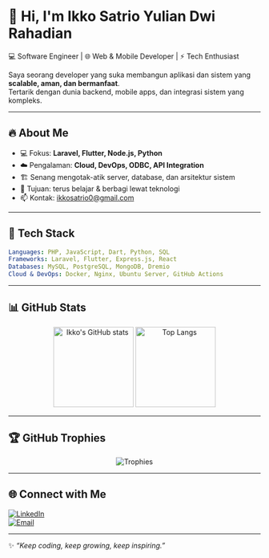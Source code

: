 # 👋 Hi, I'm Ikko Satrio Yulian Dwi Rahadian  

💻 Software Engineer | 🌐 Web & Mobile Developer | ⚡ Tech Enthusiast  

Saya seorang developer yang suka membangun aplikasi dan sistem yang **scalable, aman, dan bermanfaat**.  
Tertarik dengan dunia backend, mobile apps, dan integrasi sistem yang kompleks.  

---

## 🔥 About Me
- 💻 Fokus: **Laravel, Flutter, Node.js, Python**
- ☁️ Pengalaman: **Cloud, DevOps, ODBC, API Integration**
- 🏗️ Senang mengotak-atik server, database, dan arsitektur sistem
- 🎯 Tujuan: terus belajar & berbagi lewat teknologi
- 📫 Kontak: [ikkosatrio0@gmail.com](mailto:ikkosatrio0@gmail.com)

---

## 🚀 Tech Stack
```yaml
Languages: PHP, JavaScript, Dart, Python, SQL
Frameworks: Laravel, Flutter, Express.js, React
Databases: MySQL, PostgreSQL, MongoDB, Dremio
Cloud & DevOps: Docker, Nginx, Ubuntu Server, GitHub Actions
```

---

## 📊 GitHub Stats  

<p align="center">
  <img src="https://github-readme-stats.vercel.app/api?username=ikkosatrio&show_icons=true&theme=tokyonight" alt="Ikko's GitHub stats" height="160"/>
  <img src="https://github-readme-stats.vercel.app/api/top-langs/?username=ikkosatrio&layout=compact&theme=tokyonight" alt="Top Langs" height="160"/>
</p>

---

## 🏆 GitHub Trophies
<p align="center">
  <img src="https://github-profile-trophy.vercel.app/?username=ikkosatrio&theme=onedark&row=1&column=6" alt="Trophies"/>
</p>

---

## 🌐 Connect with Me
[![LinkedIn](https://img.shields.io/badge/-LinkedIn-blue?style=flat&logo=linkedin)](https://linkedin.com)  
[![Email](https://img.shields.io/badge/-Email-red?style=flat&logo=gmail&logoColor=white)](mailto:ikkosatrio0@gmail.com)  

---

✨ _“Keep coding, keep growing, keep inspiring.”_  
